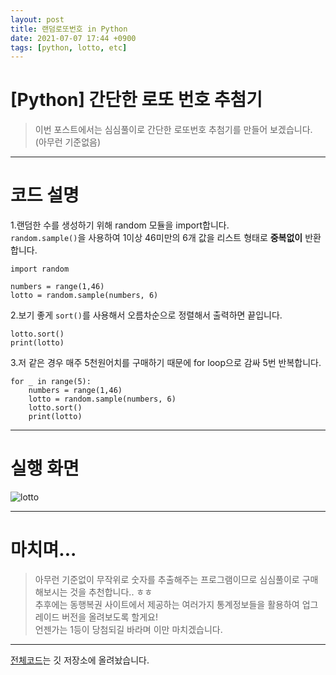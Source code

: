 ```yaml
---
layout: post
title: 랜덤로또번호 in Python
date: 2021-07-07 17:44 +0900
tags: [python, lotto, etc]
---
```


# [Python] 간단한 로또 번호 추첨기  
>이번 포스트에서는 심심풀이로 간단한 로또번호 추첨기를 만들어 보겠습니다. (아무런 기준없음)  

***

# 코드 설명  
1.랜덤한 수를 생성하기 위해 random 모듈을 import합니다.  
`random.sample()`을 사용하여 1이상 46미만의 6개 값을 리스트 형태로 **중복없이** 반환합니다.

```{.python}
import random

numbers = range(1,46)
lotto = random.sample(numbers, 6)
```

2.보기 좋게 `sort()`를 사용해서 오름차순으로 정렬해서 출력하면 끝입니다.

```{.python}
lotto.sort()
print(lotto)
```

3.저 같은 경우 매주 5천원어치를 구매하기 때문에 for loop으로 감싸 5번 반복합니다.

```{.python}
for _ in range(5):
	numbers = range(1,46)
	lotto = random.sample(numbers, 6)
	lotto.sort()
	print(lotto)
```

***

# 실행 화면  
![lotto](https://user-images.githubusercontent.com/23252539/124728407-882a9c80-df4a-11eb-8a54-ff92eb2e6c83.jpeg)

***

# 마치며...
>아무런 기준없이 무작위로 숫자를 추출해주는 프로그램이므로 심심풀이로 구매해보시는 것을 추천합니다.. ㅎㅎ  
추후에는 동행복권 사이트에서 제공하는 여러가지 통계정보들을 활용하여 업그레이드 버전을 올려보도록 할게요!  
언젠가는 1등이 당첨되길 바라며 이만 마치겠습니다.

***

[전체코드](https://github.com/MsWoo/Python/blob/main/lotto/lotto.py)는 깃 저장소에 올려놨습니다.